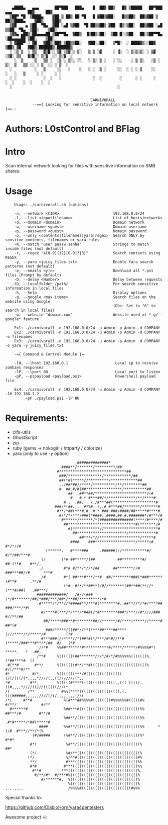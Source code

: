 ```                                                                                     
   ▄████▄   ▄▄▄       ██▀███   ███▄    █  ██▓ ██▒   █▓ ▒█████   ██▀███   ▄▄▄       ██▓     ██▓    
  ▒██▀ ▀█  ▒████▄    ▓██ ▒ ██▒ ██ ▀█   █ ▓██▒▓██░   █▒▒██▒  ██▒▓██ ▒ ██▒▒████▄    ▓██▒    ▓██▒    
  ▒▓█    ▄ ▒██  ▀█▄  ▓██ ░▄█ ▒▓██  ▀█ ██▒▒██▒ ▓██  █▒░▒██░  ██▒▓██ ░▄█ ▒▒██  ▀█▄  ▒██░    ▒██░    
  ▒▓▓▄ ▄██▒░██▄▄▄▄██ ▒██▀▀█▄  ▓██▒  ▐▌██▒░██░  ▒██ █░░▒██   ██░▒██▀▀█▄  ░██▄▄▄▄██ ▒██░    ▒██░    
  ▒ ▓███▀ ░ ▓█   ▓██▒░██▓ ▒██▒▒██░   ▓██░░██░   ▒▀█░  ░ ████▓▒░░██▓ ▒██▒ ▓█   ▓██▒░██████▒░██████▒
  ░ ░▒ ▒  ░ ▒▒   ▓▒█░░ ▒▓ ░▒▓░░ ▒░   ▒ ▒ ░▓     ░ ▐░  ░ ▒░▒░▒░ ░ ▒▓ ░▒▓░ ▒▒   ▓▒█░░ ▒░▓  ░░ ▒░▓  ░
    ░  ▒     ▒   ▒▒ ░  ░▒ ░ ▒░░ ░░   ░ ▒░ ▒ ░   ░ ░░    ░ ▒ ▒░   ░▒ ░ ▒░  ▒   ▒▒ ░░ ░ ▒  ░░ ░ ▒  ░
  ░          ░   ▒     ░░   ░    ░   ░ ░  ▒ ░     ░░  ░ ░ ░ ▒    ░░   ░   ░   ▒     ░ ░     ░ ░   
  ░ ░            ░  ░   ░              ░  ░        ░      ░ ░     ░           ░  ░    ░  ░    ░  ░
  ░                                               ░                                               
 
 ```
                                          CARNIVORALL
                --=={ Looking for sensitive information on local network }==-- 
                
# Authors: L0stControl and BFlag

# Intro

Scan internal network looking for files with sensitive information on SMB shares. 

# Usage

        Usage: ./carnivorall.sh [options]
    
        -n, --network <CIDR>                        192.168.0.0/24
        -l, --list <inputfilename>                  List of hosts/networks
        -d, --domain <domain>                       Domain network
        -u, --username <guest>                      Domain username 
        -p, --password <guest>                      Domain password
        -o, --only <contents|filenames|yara|regex>  Search ONLY by sensitve contents, filenames or yara rules
        -m, --match "user passw senha"              Strings to match inside files (not default)
        -r, --regex "4[0-9]{12}[0-9]?{3}"           Search contents using REGEX
        -y, --yara <juicy_files.txt>                Enable Yara search patterns (not default)
        -e, --emails <y|n>                          Download all *.pst files (Prompt by default) 
        -D, --delay <Number>                        Delay between requests
       -lD, --localfolder /path/                    For search sensitive information in local files  
        -h, --help                                  Display options
        -g, --google <max items>                    Search files on the website using Google 
                                                    (Obs: Set to "0" to search in local files)
        -w, --website "domain.com"                  Website used at *-g/--google* feature
        
        Ex1: ./carnivorall -n 192.168.0.0/24 -u Admin -p Admin -d COMPANY  
        Ex2: ./carnivorall -n 192.168.0.0/24 -u Admin -p Admin -d COMPANY -o filenames
        Ex3: ./carnivorall -n 192.168.0.0/24 -u Admin -p Admin -d COMPANY -o yara -y juicy_files.txt

        -={ Command & Control Module }=-

        -lH, --lhost 192.168.0.1                     Local ip to receive zombies responses
        -lP, --lport 80                              Local port to listen
        -pP, --pspayload <payload.ps1>               Powershell payload file

        Ex4: ./carnivorall -n 192.168.0.0/24 -u Admin -p Admin -d COMPANY -lH 192.168.1.2 
             -pP ./payload.ps1 -lP 80 

# Requirements:

- cifs-utils 
- GhostScript
- zip
- ruby (gems -> nokogiri / httparty / colorize)
- yara (only to use -y option)


```
                               ,##############*                                          
                         ####**/*******/*********/##.                                    
                       #******************************##                                 
                        ###/***************/************/##                              
                        ##(*#(*****//*********/************##                            
                        ../##*##//****/**********/**/********##                          
                       .#  ##.#/#(##****************/**********##                        
                            ##   ##**##/***********************/(#                       
                             #   #.* #***##/*/************/**/****#                      
                          #.,  ,##,   /./#***##(*******************#                     
                      ###/*(##.,.  #*%#. /,.# #***##/*******/*******#                    
                       #**/*##(***#,#  #.* ### ###/####/##*****#****#                    
                        #/*/*/***/###(*####..####.##,#.#######*/#***/#                   
                         #******/******/*(###############(****/#****/#                   
                          ##******************************#(*******/#                    
                            #(************//************************#                    
                              ##**********************/************#                     
                                 ##***/*//******************/*****#                      
                             ####    ###******************/*****(#          #*/*//#      
                  (******.   #****###     .######(//***********#/         #/*/##/***#    
                (/       (*# ##*****/(##          ##*********#/       ## (**#    #**/,   
               ./         #*# #/**/*//*/##      ##*******//#     ###***##//#      ***#   
                /#        #*( ##***#***/**#  ##/********###(*###******(#**#      .**/#   
                          (*#  #**/**##**(/#//*******(##**##(**//*(***#/##(   .##***/    
              #############/   /#//(###(*/#*******/##/*###/***/##*/**##/*********/*#     
              .#*****/*/**//*#####**/***#(********#..##**//*/*#/****## ###/***/*#(       
                #/****#(***/*/***/*###(/*#********###*/***//#*////###     #//**/##       
                 ##/*****###**#********##//******/#/****(*****//*****#         ##*(#     
                  ###/*****/((##*//**(****##****##****(///****/*/*****/#         (*#     
                #***###(//****//*(##*#(*/***/#*#//**#(*****/###***#**/*/##  #/   (*#     
               //*#    %%##*******#***********#/****/*****/#%%%%#*( *****.   *  .##,     
              /**#     %(((((((##*******///*/#/*/#%%%%%%(((((((%.(*##****#  ((           
 #(**#       #**/      %(((((((#**/**#(((((((((((((((((((((((((%  #/(/***#/**            
#*          #/*,       %(((((((***/#((((((((((((((((  (/(/(((/(*,,,,*////(,,((///////(*,,
*#         #**,        %(((((#****(((((((((((((((.,((( ((((/.((#,,,,*////((///((((((///(*
/(        /**            #%%(****((((((((((((((((((,(,(((######,,,,,,////(/(/,,,,,,,,(//(
/*(     #**#              %(#***##%%%%#((((((((#%%%%%%#(((((#%       #/**/           #/**
  #******#                %##***#(((((((((((((((((((((((((((%%       ##***/#        #**/#
                          %##**/((((((((((((((((((((((((((((%%      .#*#*****/*##(*****# 
               ####       %%#**/((((((((((((((((((((((((((((%%      *(/#  #***//**/*(%   
            (#/#####      (%#**/((((((((((((((((((((((((((((%*       #*#*                
           #*(             %#**/((((((((((((((((((((((((((((%         ##*                
           (*/             %#/**((((((((((((((((((((((((((((%                            
          (*/              %/**#(((((((((((((((((((((((((((#%                            
          .**/             #***((((((((((((((((((((((((((((%%                            
           #*#            #***(((((((((((((((((((((((((((((%%                            
            #**#         ***(((((((((((((((((((((((((((((((%,                            
             #/**/#* .#/***#%((((((((((((((((((((((((((((((%                             
                #/******#,  %((((((((((((((((((((((((((((((%                             
                            %((((((((((((((((((((((((((((((%                             
,.,.,.,,                    /%%%%#((((((((((((((((((((((#%%%              
 ```      

Special thanks to:

https://github.com/DiabloHorn/yara4pentesters

Awesome project =)
